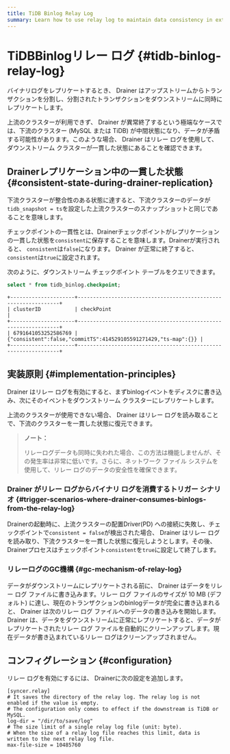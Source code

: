 ```yaml
---
title: TiDB Binlog Relay Log
summary: Learn how to use relay log to maintain data consistency in extreme cases.
---
```


# TiDBBinlogリレー ログ {#tidb-binlog-relay-log}

バイナリログをレプリケートするとき、 Drainer はアップストリームからトランザクションを分割し、分割されたトランザクションをダウンストリームに同時にレプリケートします。

上流のクラスターが利用できず、 Drainer が異常終了するという極端なケースでは、下流のクラスター (MySQL または TiDB) が中間状態になり、データが矛盾する可能性があります。このような場合、 Drainer はリレー ログを使用して、ダウンストリーム クラスターが一貫した状態にあることを確認できます。

## Drainerレプリケーション中の一貫した状態 {#consistent-state-during-drainer-replication}

下流クラスターが整合性のある状態に達すると、下流クラスターのデータが`tidb_snapshot = ts`を設定した上流クラスターのスナップショットと同じであることを意味します。

チェックポイントの一貫性とは、Drainerチェックポイントがレプリケーションの一貫した状態を`consistent`に保存することを意味します。Drainerが実行されると、 `consistent`は`false`になります。 Drainer が正常に終了すると、 `consistent`は`true`に設定されます。

次のように、ダウンストリーム チェックポイント テーブルをクエリできます。


```sql
select * from tidb_binlog.checkpoint;
```

```
+---------------------+----------------------------------------------------------------+
| clusterID           | checkPoint                                                     |
+---------------------+----------------------------------------------------------------+
| 6791641053252586769 | {"consistent":false,"commitTS":414529105591271429,"ts-map":{}} |
+---------------------+----------------------------------------------------------------+
```

## 実装原則 {#implementation-principles}

Drainer はリレー ログを有効にすると、まずbinlogイベントをディスクに書き込み、次にそのイベントをダウンストリーム クラスターにレプリケートします。

上流のクラスターが使用できない場合、 Drainer はリレー ログを読み取ることで、下流のクラスターを一貫した状態に復元できます。

> **ノート：**
>
> リレーログデータも同時に失われた場合、この方法は機能しませんが、その発生率は非常に低いです。さらに、ネットワーク ファイル システムを使用して、リレー ログのデータの安全性を確保できます。

### Drainer がリレー ログからバイナリ ログを消費するトリガー シナリオ {#trigger-scenarios-where-drainer-consumes-binlogs-from-the-relay-log}

Drainerの起動時に、上流クラスターの配置Driver(PD) への接続に失敗し、チェックポイントで`consistent = false`が検出された場合、 Drainer はリレー ログを読み取り、下流クラスターを一貫した状態に復元しようとします。その後、 Drainerプロセスはチェックポイント`consistent`を`true`に設定して終了します。

### リレーログのGC機構 {#gc-mechanism-of-relay-log}

データがダウンストリームにレプリケートされる前に、 Drainer はデータをリレー ログ ファイルに書き込みます。リレー ログ ファイルのサイズが 10 MB (デフォルト) に達し、現在のトランザクションのbinlogデータが完全に書き込まれると、 Drainer は次のリレー ログ ファイルへのデータの書き込みを開始します。 Drainer は、データをダウンストリームに正常にレプリケートすると、データがレプリケートされたリレー ログ ファイルを自動的にクリーンアップします。現在データが書き込まれているリレー ログはクリーンアップされません。

## コンフィグレーション {#configuration}

リレー ログを有効にするには、 Drainerに次の設定を追加します。


```
[syncer.relay]
# It saves the directory of the relay log. The relay log is not enabled if the value is empty.
# The configuration only comes to effect if the downstream is TiDB or MySQL.
log-dir = "/dir/to/save/log"
# The size limit of a single relay log file (unit: byte).
# When the size of a relay log file reaches this limit, data is written to the next relay log file.
max-file-size = 10485760
```
